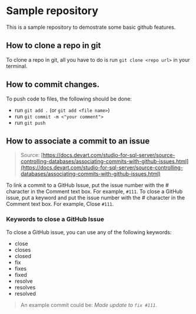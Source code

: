# Sample repository
This is a sample repository to demostrate some basic github features.

## How to clone a repo in git

To clone a repo in git, all you have to do is run `git clone <repo url>` in your terminal.

## How to commit changes.
To push code to files, the following should be done:

- run `git add .` (or `git add <file name>`)
- run `git commit -m <"your comment">`
- run `git push`

## How to associate a commit to an issue

> Source: [https://docs.devart.com/studio-for-sql-server/source-controlling-databases/associating-commits-with-github-issues.html](https://docs.devart.com/studio-for-sql-server/source-controlling-databases/associating-commits-with-github-issues.html)

To link a commit to a GitHub Issue, put the issue number with the # character in the Comment text box. For example, `#111`. To close a GitHub issue, put a keyword and put the issue number with the # character in the Comment text box. For example, Close `#111`.

### Keywords to close a GitHub Issue
To close a GitHub issue, you can use any of the following keywords:
- close
- closes
- closed
- fix
- fixes
- fixed
- resolve
- resolves
- resolved
> An example commit could be: *Made update to `fix #111`*.
